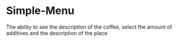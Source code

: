 # Simple-Menu
The ability to see the description of the coffee, select the amount of additives and the description of the place
